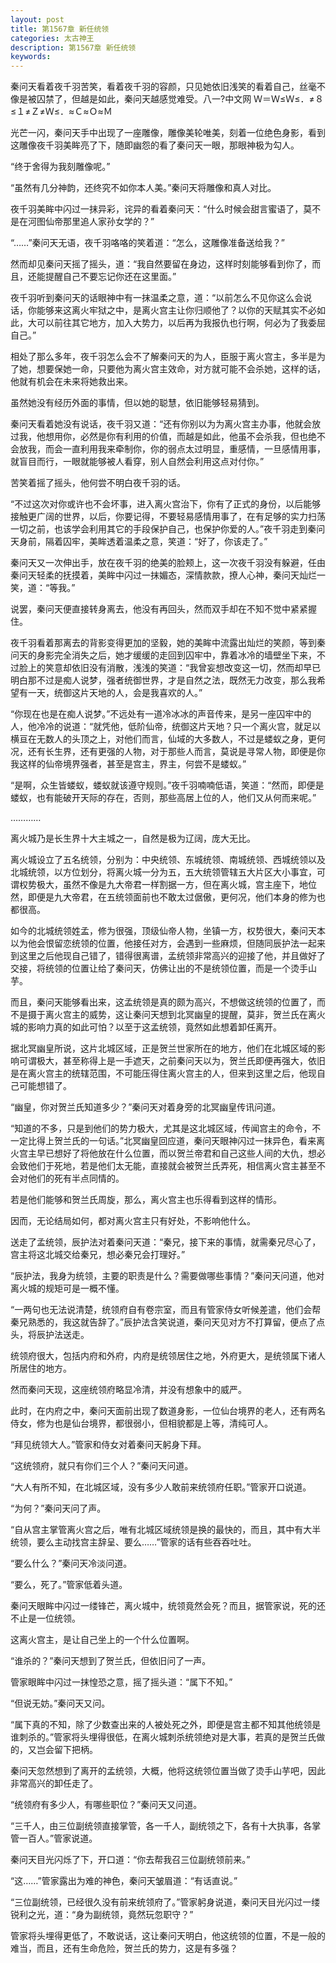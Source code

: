 ```yaml
---
layout: post
title: 第1567章 新任统领
categories: 太古神王
description: 第1567章 新任统领
keywords:
---
```


秦问天看着夜千羽苦笑，看着夜千羽的容颜，只见她依旧浅笑的看着自己，丝毫不像是被囚禁了，但越是如此，秦问天越感觉难受。八一?中文网  Ｗ＝Ｗ≤Ｗ≤．≠８≤１≠Ｚ≠Ｗ≤．≈Ｃ≈Ｏ≈Ｍ

光芒一闪，秦问天手中出现了一座雕像，雕像美轮唯美，刻着一位绝色身影，看到这雕像夜千羽美眸亮了下，随即幽怨的看了秦问天一眼，那眼神极为勾人。

“终于舍得为我刻雕像呢。”

“虽然有几分神韵，还终究不如你本人美。”秦问天将雕像和真人对比。

夜千羽美眸中闪过一抹异彩，诧异的看着秦问天：“什么时候会甜言蜜语了，莫不是在河图仙帝那里追人家孙女学的？”

“……”秦问天无语，夜千羽咯咯的笑着道：“怎么，这雕像准备送给我？”

然而却见秦问天摇了摇头，道：“我自然要留在身边，这样时刻能够看到你了，而且，还能提醒自己不要忘记你还在这里面。”

夜千羽听到秦问天的话眼神中有一抹温柔之意，道：“以前怎么不见你这么会说话，你能够来这离火牢狱之中，是离火宫主让你归顺他了？以你的天赋其实不必如此，大可以前往其它地方，加入大势力，以后再为我报仇也行啊，何必为了我委屈自己。”

相处了那么多年，夜千羽怎么会不了解秦问天的为人，臣服于离火宫主，多半是为了她，想要保她一命，只要他为离火宫主效命，对方就可能不会杀她，这样的话，他就有机会在未来将她救出来。

虽然她没有经历外面的事情，但以她的聪慧，依旧能够轻易猜到。

秦问天看着她没有说话，夜千羽又道：“还有你别以为为离火宫主办事，他就会放过我，他想用你，必然是你有利用的价值，而越是如此，他虽不会杀我，但也绝不会放我，而会一直利用我来牵制你，你的弱点太过明显，重感情，一旦感情用事，就盲目而行，一眼就能够被人看穿，别人自然会利用这点对付你。”

苦笑着摇了摇头，他何尝不明白夜千羽的话。

“不过这次对你或许也不会坏事，进入离火宫治下，你有了正式的身份，以后能够接触更广阔的世界，以后，你要记得，不要轻易感情用事了，在有足够的实力扫荡一切之前，也该学会利用其它的手段保护自己，也保护你爱的人。”夜千羽走到秦问天身前，隔着囚牢，美眸透着温柔之意，笑道：“好了，你该走了。”

秦问天又一次伸出手，放在夜千羽的绝美的脸颊上，这一次夜千羽没有躲避，任由秦问天轻柔的抚摸着，美眸中闪过一抹媚态，深情款款，撩人心神，秦问天灿烂一笑，道：“等我。”

说罢，秦问天便直接转身离去，他没有再回头，然而双手却在不知不觉中紧紧握住。

夜千羽看着那离去的背影变得更加的坚毅，她的美眸中流露出灿烂的笑颜，等到秦问天的身影完全消失之后，她才缓缓的走回到囚牢中，靠着冰冷的墙壁坐下来，不过脸上的笑意却依旧没有消散，浅浅的笑道：“我曾妄想改变这一切，然而却早已明白那不过是痴人说梦，强者统御世界，才是自然之法，既然无力改变，那么我希望有一天，统御这片天地的人，会是我喜欢的人。”

“你现在也是在痴人说梦。”不远处有一道冷冰冰的声音传来，是另一座囚牢中的人，他冷冷的说道：“就凭他，低阶仙帝，统御这片天地？只一个离火宫，就足以横亘在无数人的头顶之上，对他们而言，仙域的大多数人，不过是蝼蚁之身，更何况，还有长生界，还有更强的人物，对于那些人而言，莫说是寻常人物，即便是你我这样的仙帝境界强者，甚至是宫主，界主，何尝不是蝼蚁。”

“是啊，众生皆蝼蚁，蝼蚁就该遵守规则。”夜千羽喃喃低语，笑道：“然而，即便是蝼蚁，也有能破开天际的存在，否则，那些高居上位的人，他们又从何而来呢。”

…………

离火城乃是长生界十大主城之一，自然是极为辽阔，庞大无比。

离火城设立了五名统领，分别为：中央统领、东城统领、南城统领、西城统领以及北城统领，以方位划分，将离火城一分为五，五大统领管辖五大片区大小事宜，可谓权势极大，虽然不像是九大帝君一样割据一方，但在离火城，宫主座下，地位然，即便是九大帝君，在五统领面前也不敢太过倨傲，更何况，他们本身的修为也都很高。

如今的北城统领姓孟，修为很强，顶级仙帝人物，坐镇一方，权势很大，秦问天本以为他会恨留恋统领的位置，他接任对方，会遇到一些麻烦，但随同辰护法一起来到这里之后他现自己错了，错得很离谱，孟统领非常高兴的迎接了他，并且做好了交接，将统领的位置让给了秦问天，仿佛让出的不是统领位置，而是一个烫手山芋。

而且，秦问天能够看出来，这孟统领是真的颇为高兴，不想做这统领的位置了，而不是摄于离火宫主的威势，这让秦问天想到北冥幽皇的提醒，莫非，贺兰氏在离火城的影响力真的如此可怕？以至于这孟统领，竟然如此想着卸任离开。

据北冥幽皇所说，这片北城区域，正是贺兰世家所在的地方，他们在北城区域的影响可谓极大，甚至称得上是一手遮天，之前秦问天以为，贺兰氏即便再强大，依旧是在离火宫主的统辖范围，不可能压得住离火宫主的人，但来到这里之后，他现自己可能想错了。

“幽皇，你对贺兰氏知道多少？”秦问天对着身旁的北冥幽皇传讯问道。

“知道的不多，只是到他们的势力极大，尤其是这北城区域，传闻宫主的命令，不一定比得上贺兰氏的一句话。”北冥幽皇回应道，秦问天眼神闪过一抹异色，看来离火宫主早已想好了将他放在什么位置，而以贺兰帝君和自己这些人间的大仇，想必会致他们于死地，若是他们太无能，直接就会被贺兰氏弄死，相信离火宫主甚至不会对他们的死有半点同情的。

若是他们能够和贺兰氏周旋，那么，离火宫主也乐得看到这样的情形。

因而，无论结局如何，都对离火宫主只有好处，不影响他什么。

送走了孟统领，辰护法对着秦问天道：“秦兄，接下来的事情，就需秦兄尽心了，宫主将这北城交给秦兄，想必秦兄会打理好。”

“辰护法，我身为统领，主要的职责是什么？需要做哪些事情？”秦问天问道，他对离火城的规矩可是一概不懂。

“一两句也无法说清楚，统领府自有卷宗室，而且有管家侍女听候差遣，他们会帮秦兄熟悉的，我这就告辞了。”辰护法含笑说道，秦问天见对方不打算留，便点了点头，将辰护法送走。

统领府很大，包括内府和外府，内府是统领居住之地，外府更大，是统领属下诸人所居住的地方。

然而秦问天现，这座统领府略显冷清，并没有想象中的威严。

此时，在内府之中，秦问天面前出现了数道身影，一位仙台境界的老人，还有两名侍女，修为也是仙台境界，都很弱小，但相貌都是上等，清纯可人。

“拜见统领大人。”管家和侍女对着秦问天躬身下拜。

“这统领府，就只有你们三个人？”秦问天问道。

“大人有所不知，在北城区域，没有多少人敢前来统领府任职。”管家开口说道。

“为何？”秦问天问了声。

“自从宫主掌管离火宫之后，唯有北城区域统领是换的最快的，而且，其中有大半统领，要么主动找宫主辞呈、要么……”管家的话有些吞吞吐吐。

“要么什么？”秦问天冷淡问道。

“要么，死了。”管家低着头道。

秦问天眼眸中闪过一缕锋芒，离火城中，统领竟然会死？而且，据管家说，死的还不止是一位统领。

这离火宫主，是让自己坐上的一个什么位置啊。

“谁杀的？”秦问天想到了贺兰氏，但依旧问了一声。

管家眼眸中闪过一抹惶恐之意，摇了摇头道：“属下不知。”

“但说无妨。”秦问天又问。

“属下真的不知，除了少数查出来的人被处死之外，即便是宫主都不知其他统领是谁刺杀的。”管家将头埋得很低，在离火城刺杀统领绝对是大事，若真的是贺兰氏做的，又岂会留下把柄。

秦问天忽然想到了离开的孟统领，大概，他将这统领位置当做了烫手山芋吧，因此非常高兴的卸任走了。

“统领府有多少人，有哪些职位？”秦问天又问道。

“三千人，由三位副统领直接掌管，各一千人，副统领之下，各有十大执事，各掌管一百人。”管家说道。

秦问天目光闪烁了下，开口道：“你去帮我召三位副统领前来。”

“这……”管家露出为难的神色，秦问天皱眉道：“有话直说。”

“三位副统领，已经很久没有前来统领府了。”管家躬身说道，秦问天目光闪过一缕锐利之光，道：“身为副统领，竟然玩忽职守？”

管家将头埋得更低了，不敢说话，这让秦问天明白，他这统领的位置，不是一般的难当，而且，还有生命危险，贺兰氏的势力，这是有多强？
